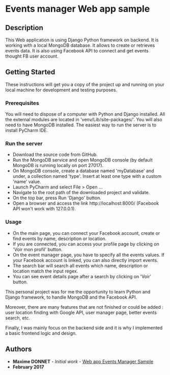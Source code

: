 # Events manager Web app sample

## Description
This Web application is using Django Python framework on backend. It is working with a local MongoDB database.
It allows to create or retrieves events data. It is also using Facebook API to connect and get events thought FB user account. 

## Getting Started

These instructions will get you a copy of the project up and running on your local machine for development and testing purposes. 

### Prerequisites

You will need to dispose of a computer with Python and Django installed. All the external modules are located in 'venv/Lib/site-packages/'.
You will also need to have MongoDB installed.
The easiest way to run the server is to install PyCharm IDE.

### Run the server
* Download the source code from GitHub.
* Run the MongoDB service and open MongoDB console (by default MongoDB is running locally on port 27017).
* On MongoDB console, create a database named 'myDatabase' and under, a collection named 'type'. Insert at least one type with a custom 'name' value.
* Launch PyCharm and select File > Open ...
* Navigate to the root path of the downloaded project and validate.
* On the top bar, press Run 'Django' button.
* Open a browser and access the link http://localhost:8000/ (Facebook API won't work with 127.0.0.1).

### Usage
* On the main page, you can connect your Facebook account, create or find events by name, description or location.
* If you are connected, you can access your profile page by clicking on 'Voir mon profil' button.
* On the event manager page, you have to specify all the events values. If your Facebook account is linked, you can also directly import events.
* The search bar will search all events which name, description or location match the input regex.
* You can see event details page after a search by clicking on 'Voir' button.

This personal project was for me the opportunity to learn Python and Django framework, to handle MongoDB and the Facebook API.

Moreover, there are many features that are not finished or could be added : user location finding with Google API, user manager page, better events search, etc.

Finally, I was mainly focus on the backend side and it is why I implemented a basic frontend logic and design.

## Authors

* **Maxime DONNET** - *Initial work* - [Web app Events Manager Sample](https://github.com/maxou75/web_events_manager_sample)
* **February 2017**

